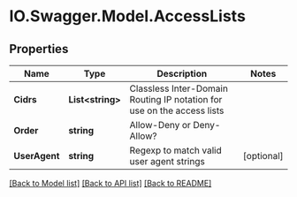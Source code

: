 # IO.Swagger.Model.AccessLists
## Properties

Name | Type | Description | Notes
------------ | ------------- | ------------- | -------------
**Cidrs** | **List&lt;string&gt;** | Classless Inter-Domain Routing IP notation for use on the access lists | 
**Order** | **string** | Allow-Deny or Deny-Allow? | 
**UserAgent** | **string** | Regexp to match valid user agent strings | [optional] 

[[Back to Model list]](../README.md#documentation-for-models) [[Back to API list]](../README.md#documentation-for-api-endpoints) [[Back to README]](../README.md)

